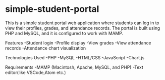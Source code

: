 # simple-student-portal
This is a simple student portal web application where students can log in to view their profiles, grades, and attendance records. The portal is built using PHP and MySQL, and it is configured to work with MAMP.

Features
-Student login
-Profile display
-View grades
-View attendance records
-Attendance chart visualization

Technologies Used
-PHP
-MySQL
-HTML/CSS
-JavaScript
-Chart.js

Requirements
-MAMP (Macintosh, Apache, MySQL, and PHP)
-Text editor(like VSCode,Atom etc.)
